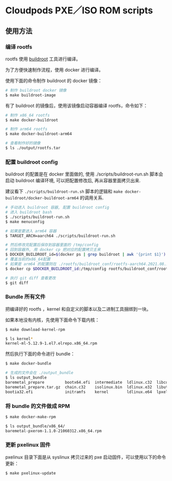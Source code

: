 Cloudpods PXE／ISO ROM scripts
===============================

## 使用方法

### 编译 rootfs

rootfs 使用 [buildroot](https://buildroot.org/) 工具进行编译。

为了方便快速制作流程，使用 docker 进行编译。

使用下面的命令制作 buildroot 的 docker 镜像：

```bash
# 制作 buildroot docker 镜像
$ make buildroot-image
```

有了 buildroot 的镜像后，使用该镜像启动容器编译 rootfs，命令如下：

```bash
# 制作 x86_64 rootfs
$ make docker-buildroot

# 制作 arm64 rootfs
$ make docker-buildroot-arm64

# 查看制作好的镜像
$ ls ./output/rootfs.tar
```

### 配置 buildroot config

buildroot 的配置是在 docker 里面做的, 使用 ./scripts/buildroot-run.sh 脚本会启动 buildroot 编译环境, 可以把配置修改后, 再从容器里面拷贝出来.

建议看下 `./scripts/buildroot-run.sh` 脚本的逻辑和 `make docker-buildroot/docker-buildroot-arm64` 的调用关系.

```bash
# 手动进入 buildroot 容器, 配置 buildroot config
# 进入 buildroot bash
$ ./scripts/buildroot-run.sh
$ make menuconfig

# 如果是要进入 arm64 容器
$ TARGET_ARCH=aarch64 ./scripts/buildroot-run.sh

# 然后修改完配置后保存到容器里面的 /tmp/config 
# 回到容器外, 用 docker cp 把对应的配置拷贝主来
$ DOCKER_BUILDROOT_id=$(docker ps | grep buildroot | awk '{print $1}')
# 覆盖当前的x86_64配置
# 如果是 arm64 的配置则在 ./rootfs/buildroot_conf/rootfs-aarch64.2021.08.2-0.conf
$ docker cp $DOCKER_BUILDROOT_id:/tmp/config rootfs/buildroot_conf/rootfs-x86_64.2021.08.2-0.conf

# 执行 git diff 查看更改
$ git diff
```

### Bundle 所有文件

把编译好的 rootfs ，kernel 和自定义的脚本以及二进制工具捆绑到一块。

如果本地没有内核，先使用下面命令下载内核：

```bash
$ make download-kernel-rpm

$ ls kernel*
kernel-ml-5.12.9-1.el7.elrepo.x86_64.rpm
```

然后执行下面的命令进行 bundle：

```bash
$ make docker-bundle

# 生成的文件会在 ./output_bundle
$ ls output_bundle
baremetal_prepare         bootx64.efi  intermediate  ldlinux.c32  libcom32.c32  menu.c32
baremetal_prepare.tar.gz  chain.c32    isolinux.bin  ldlinux.e32  libutil.c32   pxelinux.0
bootia32.efi              initramfs    kernel        ldlinux.e64  lpxelinux.0
```

### 将 bundle 的文件做成 RPM

```bash
$ make docker-make-rpm

$ ls output_bundle/x86_64/
baremetal-pxerom-1.1.0-21060312.x86_64.rpm
```

### 更新 pxelinux 固件

pxelinux 目录下面是从 syslinux 拷贝过来的 pxe 启动固件，可以使用以下的命令更新：

```bash
$ make pxelinux-update
```
